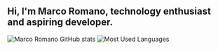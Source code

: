 ## Hi, I'm Marco Romano, technology enthusiast and aspiring developer.

![Marco Romano GitHub stats](https://github-readme-stats.vercel.app/api?username=m-romano&show_icons=true&theme=catppuccin_mocha)
![Most Used Languages](https://github-readme-stats.vercel.app/api/top-langs/?username=m-romano&layout=compact)
